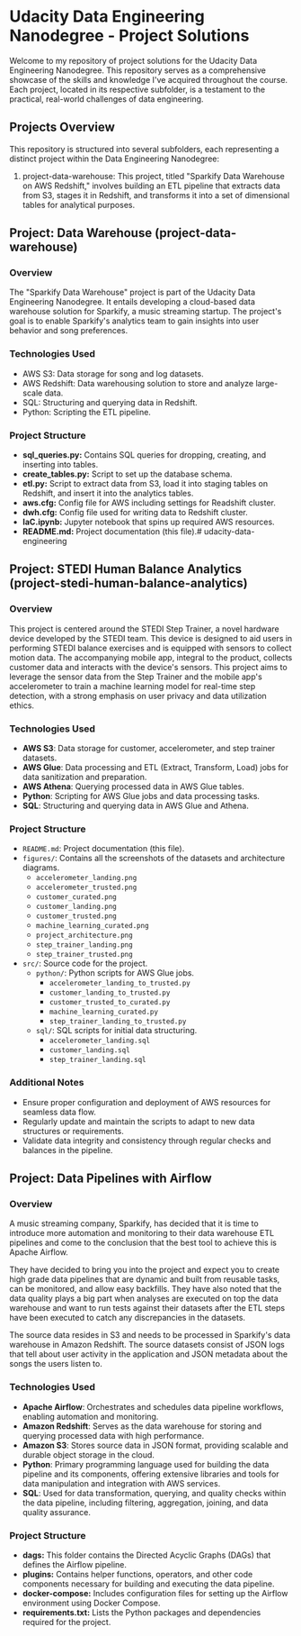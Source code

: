 # Udacity Data Engineering Nanodegree - Project Solutions
Welcome to my repository of project solutions for the Udacity Data Engineering Nanodegree. This repository serves as a comprehensive showcase of the skills and knowledge I've acquired throughout the course. Each project, located in its respective subfolder, is a testament to the practical, real-world challenges of data engineering.

## Projects Overview
This repository is structured into several subfolders, each representing a distinct project within the Data Engineering Nanodegree:
1. project-data-warehouse: This project, titled "Sparkify Data Warehouse on AWS Redshift," involves building an ETL pipeline that extracts data from S3, stages it in Redshift, and transforms it into a set of dimensional tables for analytical purposes.

## Project: Data Warehouse (project-data-warehouse)
### Overview
The "Sparkify Data Warehouse" project is part of the Udacity Data Engineering Nanodegree. It entails developing a cloud-based data warehouse solution for Sparkify, a music streaming startup. The project's goal is to enable Sparkify's analytics team to gain insights into user behavior and song preferences.

### Technologies Used
- AWS S3: Data storage for song and log datasets.
- AWS Redshift: Data warehousing solution to store and analyze large-scale data.
- SQL: Structuring and querying data in Redshift.
- Python: Scripting the ETL pipeline.

### Project Structure
- **sql_queries.py:** Contains SQL queries for dropping, creating, and inserting into tables.
- **create_tables.py:** Script to set up the database schema.
- **etl.py:** Script to extract data from S3, load it into staging tables on Redshift, and insert it into the analytics tables.
- **aws.cfg:** Config file for AWS including settings for Readshift cluster.
- **dwh.cfg:** Config file used for writing data to Redshift cluster.
- **IaC.ipynb:** Jupyter notebook that spins up required AWS resources.
- **README.md:** Project documentation (this file).# udacity-data-engineering

## Project: STEDI Human Balance Analytics (project-stedi-human-balance-analytics)

### Overview
This project is centered around the STEDI Step Trainer, a novel hardware device developed by the STEDI team. This device is designed to aid users in performing STEDI balance exercises and is equipped with sensors to collect motion data. The accompanying mobile app, integral to the product, collects customer data and interacts with the device's sensors. This project aims to leverage the sensor data from the Step Trainer and the mobile app's accelerometer to train a machine learning model for real-time step detection, with a strong emphasis on user privacy and data utilization ethics.

### Technologies Used
- **AWS S3**: Data storage for customer, accelerometer, and step trainer datasets.
- **AWS Glue**: Data processing and ETL (Extract, Transform, Load) jobs for data sanitization and preparation.
- **AWS Athena**: Querying processed data in AWS Glue tables.
- **Python**: Scripting for AWS Glue jobs and data processing tasks.
- **SQL**: Structuring and querying data in AWS Glue and Athena.

### Project Structure
- `README.md`: Project documentation (this file).
- `figures/`: Contains all the screenshots of the datasets and architecture diagrams.
    - `accelerometer_landing.png`
    - `accelerometer_trusted.png`
    - `customer_curated.png`
    - `customer_landing.png`
    - `customer_trusted.png`
    - `machine_learning_curated.png`
    - `project_architecture.png`
    - `step_trainer_landing.png`
    - `step_trainer_trusted.png`
- `src/`: Source code for the project.
    - `python/`: Python scripts for AWS Glue jobs.
        - `accelerometer_landing_to_trusted.py`
        - `customer_landing_to_trusted.py`
        - `customer_trusted_to_curated.py`
        - `machine_learning_curated.py`
        - `step_trainer_landing_to_trusted.py`
    - `sql/`: SQL scripts for initial data structuring.
        - `accelerometer_landing.sql`
        - `customer_landing.sql`
        - `step_trainer_landing.sql`

### Additional Notes
- Ensure proper configuration and deployment of AWS resources for seamless data flow.
- Regularly update and maintain the scripts to adapt to new data structures or requirements.
- Validate data integrity and consistency through regular checks and balances in the pipeline.

## Project: Data Pipelines with Airflow

### Overview

A music streaming company, Sparkify, has decided that it is time to introduce more automation and monitoring to their data warehouse ETL pipelines and come to the conclusion that the best tool to achieve this is Apache Airflow.

They have decided to bring you into the project and expect you to create high grade data pipelines that are dynamic and built from reusable tasks, can be monitored, and allow easy backfills. They have also noted that the data quality plays a big part when analyses are executed on top the data warehouse and want to run tests against their datasets after the ETL steps have been executed to catch any discrepancies in the datasets.

The source data resides in S3 and needs to be processed in Sparkify's data warehouse in Amazon Redshift. The source datasets consist of JSON logs that tell about user activity in the application and JSON metadata about the songs the users listen to.

### Technologies Used

- **Apache Airflow**: Orchestrates and schedules data pipeline workflows, enabling automation and monitoring.
- **Amazon Redshift**: Serves as the data warehouse for storing and querying processed data with high performance.
- **Amazon S3**: Stores source data in JSON format, providing scalable and durable object storage in the cloud.
- **Python**: Primary programming language used for building the data pipeline and its components, offering extensive libraries and tools for data manipulation and integration with AWS services.
- **SQL**: Used for data transformation, querying, and quality checks within the data pipeline, including filtering, aggregation, joining, and data quality assurance.


### Project Structure
- **dags:** This folder contains the Directed Acyclic Graphs (DAGs) that defines the Airflow pipeline.
- **plugins:** Contains helper functions, operators, and other code components necessary for building and executing the data pipeline.
- **docker-compose:** Includes configuration files for setting up the Airflow environment using Docker Compose.
- **requirements.txt:** Lists the Python packages and dependencies required for the project.